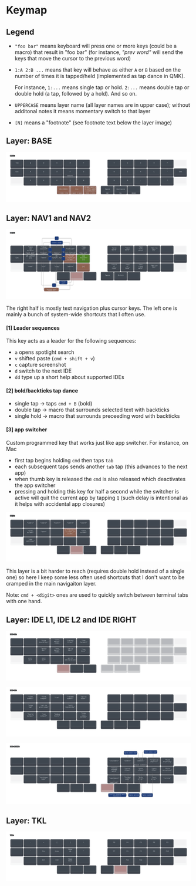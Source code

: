 # Keymap

## Legend

 - `"foo bar"` means keyboard will press one or more keys (could be a macro) that result in "foo bar" (for instance, _"prev word"_ will send the keys that move the cursor to the previous word)
 
 - `1:A 2:B ...` means that key will behave as either `A` or `B` based on the number of times it is tapped/held (implemented as tap dance in QMK).
 
   For instance, `1:...` means single tap or hold. `2:...` means double tap or double hold (a tap, followed by a hold). And so on.
 
 - `UPPERCASE` means layer name (all layer names are in upper case); without additonal notes it means momentary switch to that layer

 - `[N]` means a "footnote" (see footnote text below the layer image)

## Layer: BASE 
![](./renders/layer-BASE.svg)

## Layer: NAV1 and NAV2

![](./renders/layer-NAV1.svg)

The right half is mostly text navigation plus cursor keys. The left one is mainly a bunch of system-wide shortcuts that I often use.

#### [1] Leader sequences

This key acts as a leader for the following sequences:
  - `a` opens spotlight search
  - `v` shifted paste (`cmd + shift + v`)
  - `c` capture screenshot
  - `d` switch to the next IDE
  - `dd` type up a short help about supported IDEs

#### [2] bold/backticks tap dance 

 - single tap → taps `cmd + B` (bold)
 - double tap → macro that surrounds selected text with backticks
 - single hold → macro that surrounds preceeding word with backticks
 
#### [3] app switcher
 
Custom programmed key that works just like app switcher. For instance, on Mac 
  - first tap begins holding `cmd` then taps `tab`
  - each subsequent taps sends another `tab` tap (this advances to the next app)
  - when thumb key is released the `cmd` is also released which deactivates the app switcher
  - pressing and holding this key for half a second while the switcher is active will quit the current app by tapping `Q` (such delay is intentional as it helps with accidental app closures)
 
![](./renders/layer-NAV2.svg)

This layer is a bit harder to reach (requires double hold instead of a single one) so here I keep some less often used shortcuts that I don't want to be cramped in the main navigaiton layer.

Note: `cmd + <digit>` ones are used to quickly switch between terminal tabs with one hand.

## Layer: IDE L1, IDE L2 and IDE RIGHT

![](./renders/layer-IDE-L1.svg)

![](./renders/layer-IDE-L2.svg)

![](./renders/layer-IDE-RIGHT.svg)

## Layer: TKL

![](./renders/layer-TKL.svg)
